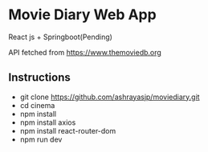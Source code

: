 # Movie Diary Web App

React js + Springboot(Pending)

API fetched from  https://www.themoviedb.org

## Instructions

- git clone https://github.com/ashrayasjp/moviediary.git
- cd cinema
- npm install
- npm install axios
- npm install react-router-dom
- npm run dev
